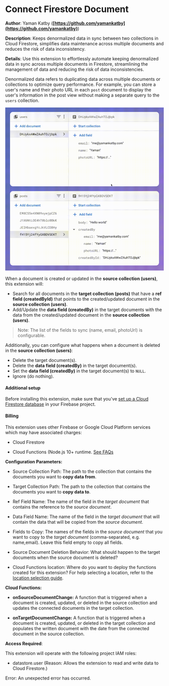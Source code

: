 # Connect Firestore Document

**Author**: Yaman Katby (**[https://github.com/yamankatby](https://github.com/yamankatby)**)

**Description**: Keeps denormalized data in sync between two collections in Cloud Firestore, simplifies data maintenance across multiple documents and reduces the risk of data inconsistency.



**Details**: Use this extension to effortlessly automate keeping denormalized data in sync across multiple documents in Firestore, streamlining the management of data and reducing the risk of data inconsistencies.

Denormalized data refers to duplicating data across multiple documents or collections to optimize query performance. For example, you can store a user's name and their photo URL in each `post` document to display the user's information in the post view without making a separate query to the `users` collection.

![Showcase](showcase.gif)

When a document is created or updated in the **source collection (users)**, this extension will:

- Search for all documents in the **target collection (posts)** that have a **ref field (createdById)** that points to the created/updated document in the **source collection (users)**.
- Add/Update the **data field (createdBy)** in the target documents with the data from the created/updated document in the **source collection (users)**.

> Note: The list of the fields to sync (name, email, photoUrl) is configurable.

Additionally, you can configure what happens when a document is deleted in the **source collection (users)**:

- Delete the target document(s).
- Delete the **data field (createdBy)** in the target document(s).
- Set the **data field (createdBy)** in the target document(s) to `NULL`.
- Ignore (do nothing).

#### Additional setup

Before installing this extension, make sure that you've [set up a Cloud Firestore database](https://firebase.google.com/docs/firestore/quickstart) in your Firebase project.

#### Billing

This extension uses other Firebase or Google Cloud Platform services which may have associated charges:

- Cloud Firestore

- Cloud Functions (Node.js 10+ runtime. [See FAQs](https://firebase.google.com/support/faq#extensions-pricing)




**Configuration Parameters:**

* Source Collection Path: The path to the collection that contains the documents you want to **copy data from**.

* Target Collection Path: The path to the collection that contains the documents you want to **copy data to**.

* Ref Field Name: The name of the field in the _target document_ that contains the reference to the _source document_.

* Data Field Name: The name of the field in the _target document_ that will contain the data that will be copied from the _source document_.

* Fields to Copy: The names of the fields in the _source document_ that you want to copy to the _target document_ (comma-separated, e.g. name,email). Leave this field empty to copy all fields.

* Source Document Deletion Behavior: What should happen to the target documents when the source document is deleted?

* Cloud Functions location: Where do you want to deploy the functions created for this extension? For help selecting a location, refer to the [location selection guide](https://firebase.google.com/docs/functions/locations).



**Cloud Functions:**

* **onSourceDocumentChange:** A function that is triggered when a document is created, updated, or deleted in the source collection and updates the connected documents in the target collection.

* **onTargetDocumentChange:** A function that is triggered when a document is created, updated, or deleted in the target collection and populates the written document with the date from the connected document in the source collection.



**Access Required**:



This extension will operate with the following project IAM roles:

* datastore.user (Reason: Allows the extension to read and write data to Cloud Firestore.)

Error: An unexpected error has occurred.
